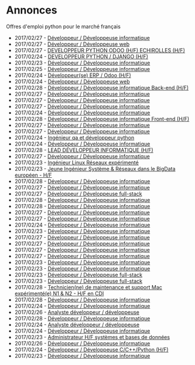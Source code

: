 # Annonces

Offres d'emploi python pour le marché français

* 2017/02/27 - [Développeur / Développeuse informatique](http://www.pyjobs.fr/jobs/details/5036/developpeur-developpeuse-informatique "Développeur / Développeuse informatique")
* 2017/02/27 - [Développeur / Développeuse web](http://www.pyjobs.fr/jobs/details/5037/developpeur-developpeuse-web "Développeur / Développeuse web")
* 2017/02/27 - [DEVELOPPEUR PYTHON ODOO (H/F) ECHIROLLES (H/F)](http://www.pyjobs.fr/jobs/details/5034/developpeur-python-odoo-h-f-echirolles-h-f "DEVELOPPEUR PYTHON ODOO (H/F) ECHIROLLES (H/F)")
* 2017/02/24 - [DEVELOPPEUR PYTHON / DJANGO (H/F)](http://www.pyjobs.fr/jobs/details/5026/developpeur-python-django-h-f "DEVELOPPEUR PYTHON / DJANGO (H/F)")
* 2017/02/23 - [Développeur / Développeuse informatique](http://www.pyjobs.fr/jobs/details/5002/developpeur-developpeuse-informatique "Développeur / Développeuse informatique")
* 2017/02/25 - [Développeur / Développeuse informatique](http://www.pyjobs.fr/jobs/details/5029/developpeur-developpeuse-informatique "Développeur / Développeuse informatique")
* 2017/02/24 - [Développeur(se) ERP / Odoo (H/F)](http://www.pyjobs.fr/jobs/details/5025/developpeur-se-erp-odoo-h-f "Développeur(se) ERP / Odoo (H/F)")
* 2017/02/24 - [Développeur / Développeuse web](http://www.pyjobs.fr/jobs/details/5024/developpeur-developpeuse-web "Développeur / Développeuse web")
* 2017/02/28 - [Développeur / Développeuse informatique Back-end (H/F)](http://www.pyjobs.fr/jobs/details/5060/developpeur-developpeuse-informatique-back-end-h-f "Développeur / Développeuse informatique Back-end (H/F)")
* 2017/02/27 - [Développeur / Développeuse informatique](http://www.pyjobs.fr/jobs/details/5049/developpeur-developpeuse-informatique "Développeur / Développeuse informatique")
* 2017/02/27 - [Développeur / Développeuse informatique](http://www.pyjobs.fr/jobs/details/5051/developpeur-developpeuse-informatique "Développeur / Développeuse informatique")
* 2017/02/27 - [Développeur / Développeuse informatique](http://www.pyjobs.fr/jobs/details/5050/developpeur-developpeuse-informatique "Développeur / Développeuse informatique")
* 2017/02/24 - [Développeur / Développeuse informatique](http://www.pyjobs.fr/jobs/details/5022/developpeur-developpeuse-informatique "Développeur / Développeuse informatique")
* 2017/02/28 - [Développeur / Développeuse informatique Front-end (H/F)](http://www.pyjobs.fr/jobs/details/5059/developpeur-developpeuse-informatique-front-end-h-f "Développeur / Développeuse informatique Front-end (H/F)")
* 2017/02/27 - [Développeur / Développeuse informatique](http://www.pyjobs.fr/jobs/details/5046/developpeur-developpeuse-informatique "Développeur / Développeuse informatique")
* 2017/02/27 - [Développeur / Développeuse informatique](http://www.pyjobs.fr/jobs/details/5047/developpeur-developpeuse-informatique "Développeur / Développeuse informatique")
* 2017/02/24 - [Ingénieur qa et développeur python](http://www.pyjobs.fr/jobs/details/5021/ingenieur-qa-et-developpeur-python "Ingénieur qa et développeur python")
* 2017/02/24 - [Développeur / Développeuse informatique](http://www.pyjobs.fr/jobs/details/5023/developpeur-developpeuse-informatique "Développeur / Développeuse informatique")
* 2017/02/28 - [LEAD DÉVELOPPEUR INFORMATIQUE (H/F)](http://www.pyjobs.fr/jobs/details/5058/lead-developpeur-informatique-h-f "LEAD DÉVELOPPEUR INFORMATIQUE (H/F)")
* 2017/02/27 - [Développeur / Développeuse informatique](http://www.pyjobs.fr/jobs/details/5048/developpeur-developpeuse-informatique "Développeur / Développeuse informatique")
* 2017/02/23 - [Ingénieur Linux Réseaux expérimenté](http://www.pyjobs.fr/jobs/details/5016/ingenieur-linux-reseaux-experimente "Ingénieur Linux Réseaux expérimenté")
* 2017/02/23 - [Jeune Ingénieur Système & Réseaux dans le BigData européen - H/F](http://www.pyjobs.fr/jobs/details/5013/jeune-ingenieur-systeme-reseaux-dans-le-bigdata-europeen-h-f "Jeune Ingénieur Système & Réseaux dans le BigData européen - H/F")
* 2017/02/28 - [Développeur / Développeuse informatique](http://www.pyjobs.fr/jobs/details/5057/developpeur-developpeuse-informatique "Développeur / Développeuse informatique")
* 2017/02/27 - [Développeur / Développeuse informatique](http://www.pyjobs.fr/jobs/details/5045/developpeur-developpeuse-informatique "Développeur / Développeuse informatique")
* 2017/02/27 - [Développeur / Développeuse full-stack](http://www.pyjobs.fr/jobs/details/5044/developpeur-developpeuse-full-stack "Développeur / Développeuse full-stack")
* 2017/02/28 - [Développeur / Développeuse informatique](http://www.pyjobs.fr/jobs/details/5056/developpeur-developpeuse-informatique "Développeur / Développeuse informatique")
* 2017/02/28 - [Développeur / Développeuse informatique](http://www.pyjobs.fr/jobs/details/5055/developpeur-developpeuse-informatique "Développeur / Développeuse informatique")
* 2017/02/27 - [Développeur / Développeuse informatique](http://www.pyjobs.fr/jobs/details/5042/developpeur-developpeuse-informatique "Développeur / Développeuse informatique")
* 2017/02/27 - [Développeur / Développeuse informatique](http://www.pyjobs.fr/jobs/details/5043/developpeur-developpeuse-informatique "Développeur / Développeuse informatique")
* 2017/02/24 - [Développeur / Développeuse informatique](http://www.pyjobs.fr/jobs/details/5028/developpeur-developpeuse-informatique "Développeur / Développeuse informatique")
* 2017/02/23 - [Développeur / Développeuse informatique](http://www.pyjobs.fr/jobs/details/4990/developpeur-developpeuse-informatique "Développeur / Développeuse informatique")
* 2017/02/27 - [Développeur / Développeuse informatique](http://www.pyjobs.fr/jobs/details/5041/developpeur-developpeuse-informatique "Développeur / Développeuse informatique")
* 2017/02/27 - [Développeur / Développeuse informatique](http://www.pyjobs.fr/jobs/details/5040/developpeur-developpeuse-informatique "Développeur / Développeuse informatique")
* 2017/02/27 - [Développeur / Développeuse informatique](http://www.pyjobs.fr/jobs/details/5039/developpeur-developpeuse-informatique "Développeur / Développeuse informatique")
* 2017/02/27 - [Développeur / Développeuse informatique](http://www.pyjobs.fr/jobs/details/5038/developpeur-developpeuse-informatique "Développeur / Développeuse informatique")
* 2017/02/23 - [Développeur / Développeuse informatique](http://www.pyjobs.fr/jobs/details/4987/developpeur-developpeuse-informatique "Développeur / Développeuse informatique")
* 2017/02/23 - [Développeur / Développeuse informatique](http://www.pyjobs.fr/jobs/details/4988/developpeur-developpeuse-informatique "Développeur / Développeuse informatique")
* 2017/02/23 - [Développeur / Développeuse full-stack](http://www.pyjobs.fr/jobs/details/5011/developpeur-developpeuse-full-stack "Développeur / Développeuse full-stack")
* 2017/02/23 - [Développeur / Développeuse full-stack](http://www.pyjobs.fr/jobs/details/5012/developpeur-developpeuse-full-stack "Développeur / Développeuse full-stack")
* 2017/02/28 - [Technicien(ne) de maintenance et support Mac expérimenté(e) N1 & N2 - H/F en CDI](http://www.pyjobs.fr/jobs/details/5053/technicien-ne-de-maintenance-et-support-mac-experimente-e-n1-n2-h-f-en-cdi "Technicien(ne) de maintenance et support Mac expérimenté(e) N1 & N2 - H/F en CDI")
* 2017/02/28 - [Développeur / Développeuse informatique](http://www.pyjobs.fr/jobs/details/5054/developpeur-developpeuse-informatique "Développeur / Développeuse informatique")
* 2017/02/24 - [Développeur / Développeuse informatique](http://www.pyjobs.fr/jobs/details/5019/developpeur-developpeuse-informatique "Développeur / Développeuse informatique")
* 2017/02/26 - [Analyste développeur / développeuse](http://www.pyjobs.fr/jobs/details/5032/analyste-developpeur-developpeuse "Analyste développeur / développeuse")
* 2017/02/28 - [Développeur / Développeuse informatique](http://www.pyjobs.fr/jobs/details/5052/developpeur-developpeuse-informatique "Développeur / Développeuse informatique")
* 2017/02/24 - [Analyste développeur / développeuse](http://www.pyjobs.fr/jobs/details/5018/analyste-developpeur-developpeuse "Analyste développeur / développeuse")
* 2017/02/24 - [Développeur / Développeuse informatique](http://www.pyjobs.fr/jobs/details/5020/developpeur-developpeuse-informatique "Développeur / Développeuse informatique")
* 2017/02/23 - [Administrateur H/F systèmes et bases de données](http://www.pyjobs.fr/jobs/details/5007/administrateur-h-f-systemes-et-bases-de-donnees "Administrateur H/F systèmes et bases de données")
* 2017/02/26 - [Développeur / Développeuse informatique](http://www.pyjobs.fr/jobs/details/5033/developpeur-developpeuse-informatique "Développeur / Développeuse informatique")
* 2017/02/24 - [Développeur / Développeuse C/C++/Python (H/F)](http://www.pyjobs.fr/jobs/details/5027/developpeur-developpeuse-c-c-python-h-f "Développeur / Développeuse C/C++/Python (H/F)")
* 2017/02/23 - [Développeur / Développeuse informatique](http://www.pyjobs.fr/jobs/details/5009/developpeur-developpeuse-informatique "Développeur / Développeuse informatique")

